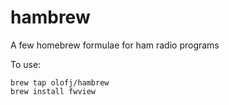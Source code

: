 # hambrew
A few homebrew formulae for ham radio programs

To use:

```
brew tap olofj/hambrew
brew install fwview
```
